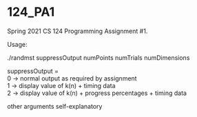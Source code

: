 # 124_PA1

Spring 2021 CS 124 Programming Assignment #1.

Usage:

./randmst suppressOutput numPoints numTrials numDimensions

suppressOutput =  
    0 -> normal output as required by assignment  
    1 -> display value of k(n) + timing data  
    2 -> display value of k(n) + progress percentages + timing data

other arguments self-explanatory

